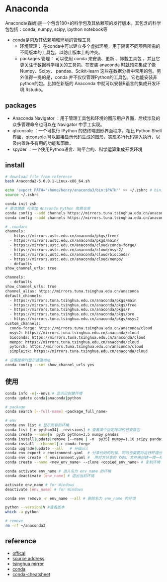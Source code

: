 # Anaconda

Anaconda(森蚺)是一个包含180+的科学包及其依赖项的发行版本。其包含的科学包包括：conda, numpy, scipy, ipython notebook等

* conda是包及其依赖项和环境的管理工具
    - 环境管理： 在conda中可以建立多个虚拟环境，用于隔离不同项目所需的不同版本的工具包，以防止版本上的冲突。
    - packages 管理： 可以使用 conda 来安装、更新 、卸载工具包 ，并且它更关注于数据科学相关的工具包。在安装 anaconda 时就预先集成了像 Numpy、Scipy、 pandas、Scikit-learn 这些在数据分析中常用的包。另外值得一提的是，conda 并不仅仅管理Python的工具包，它也能安装非python的包。比如在新版的 Anaconda 中就可以安装R语言的集成开发环境 Rstudio。

## packages

* Anaconda Navigator ：用于管理工具包和环境的图形用户界面，后续涉及的众多管理命令也可以在 Navigator 中手工实现。
* qtconsole ：一个可执行 IPython 的仿终端图形界面程序，相比 Python Shell 界面，qtconsole 可以直接显示代码生成的图形，实现多行代码输入执行，以及内置许多有用的功能和函数。
* spyder ：一个使用Python语言、跨平台的、科学运算集成开发环境

## install

```sh
# download file from reference
bash Anaconda2-5.0.0.1-Linux-x86_64.sh

echo 'export PATH="/home/henry/anaconda3/bin:$PATH"' >> ~/.zshrc # bin目录加入PATH: ~/.bashrc /etc/profile 系统变量PATH
source ~/.zshrc

conda init zsh
# 更改镜像 可添加 Anaconda Python 免费仓库
conda config --add channels https://mirrors.tuna.tsinghua.edu.cn/anaconda/pkgs/free/
conda config --add channels https://mirrors.tuna.tsinghua.edu.cn/anaconda/pkgs/main/

# .condarc
channels:
  - https://mirrors.ustc.edu.cn/anaconda/pkgs/free/
  - https://mirrors.ustc.edu.cn/anaconda/pkgs/main/
  - https://mirrors.ustc.edu.cn/anaconda/cloud/conda-forge/
  - https://mirrors.ustc.edu.cn/anaconda/cloud/msys2/
  - https://mirrors.ustc.edu.cn/anaconda/cloud/bioconda/
  - https://mirrors.ustc.edu.cn/anaconda/cloud/menpo/
  - defaults
show_channel_urls: true

channels:
  - defaults
show_channel_urls: true
channel_alias: https://mirrors.tuna.tsinghua.edu.cn/anaconda
default_channels:
  - https://mirrors.tuna.tsinghua.edu.cn/anaconda/pkgs/main
  - https://mirrors.tuna.tsinghua.edu.cn/anaconda/pkgs/free
  - https://mirrors.tuna.tsinghua.edu.cn/anaconda/pkgs/r
  - https://mirrors.tuna.tsinghua.edu.cn/anaconda/pkgs/pro
  - https://mirrors.tuna.tsinghua.edu.cn/anaconda/pkgs/msys2
custom_channels:
  conda-forge: https://mirrors.tuna.tsinghua.edu.cn/anaconda/cloud
  msys2: https://mirrors.tuna.tsinghua.edu.cn/anaconda/cloud
  bioconda: https://mirrors.tuna.tsinghua.edu.cn/anaconda/cloud
  menpo: https://mirrors.tuna.tsinghua.edu.cn/anaconda/cloud
  pytorch: https://mirrors.tuna.tsinghua.edu.cn/anaconda/cloud
  simpleitk: https://mirrors.tuna.tsinghua.edu.cn/anaconda/cloud

# 设置搜索时显示通道地址
conda config --set show_channel_urls yes
```

## 使用

```sh
conda info -e|--envs # 显示已创建环境
conda update conda|anaconda|python

# package
conda search [--full-name] <package_full_name>

# env
conda env list # 显示所有的环境
conda list [-n python34|--revisions] # 查看某个指定环境的已安装包
conda create --name|n  py35 python=3.5 numpy pandas
conda install|update|remove [--name | -n  py35] numpy=1.10 scipy pandas
conda install --channel|-c conda-forge
conda upgrade|update --all   # 升级all
conda env export > environment.yaml  # 分享代码的时候，同时也需要将运行环境分享给大家，执行如下命令可以将当前环境下的 package 信息存入名为 environment 的 YAML 文件中
conda env create -f environment.yaml #  用对方分享的 YAML 文件来创建一摸一样的运行环境。
conda create --name <new_env_name> --clone <copied_env_name> # 复制环境

conda activate env_name # 进入名为 env_name 的环境
conda deactivate [env_name] # 退出当前环境

activate env_name # for Windows
deactivate [env_name] # for Windows

conda env remove -n env_name --all # 删除名为 env_name 的环境

python --version|V #查看版本
which -a python

# remove
rm -rf ~/anaconda3
```

## reference

* [offical](https://www.anaconda.com/download/)
* [source address](https://repo.continuum.io/archive/index.html)
* [tsinghua mirror](https://mirrors.tuna.tsinghua.edu.cn/help/anaconda/)
* [conda](https://conda.io/docs/index.html)
* [conda-cheatsheet](https://conda.io/docs/_downloads/conda-cheatsheet.pdf)
